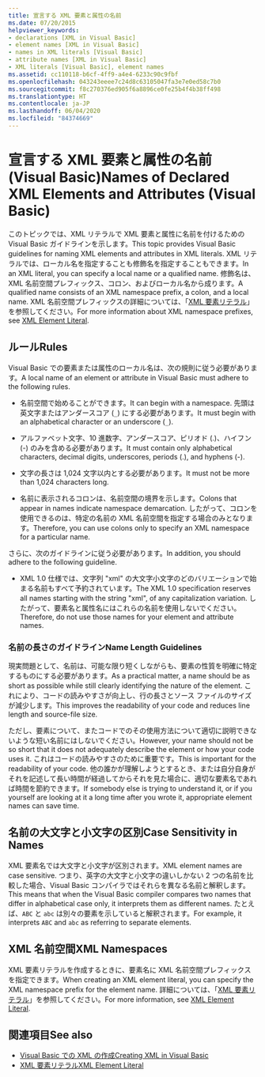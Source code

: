 ```yaml
---
title: 宣言する XML 要素と属性の名前
ms.date: 07/20/2015
helpviewer_keywords:
- declarations [XML in Visual Basic]
- element names [XML in Visual Basic]
- names in XML literals [Visual Basic]
- attribute names [XML in Visual Basic]
- XML literals [Visual Basic], element names
ms.assetid: cc110118-b6cf-4ff9-a4e4-6233c90c9fbf
ms.openlocfilehash: 043243eeee7c24d8c63105047fa3e7e0ed58c7b0
ms.sourcegitcommit: f8c270376ed905f6a8896ce0fe25b4f4b38ff498
ms.translationtype: HT
ms.contentlocale: ja-JP
ms.lasthandoff: 06/04/2020
ms.locfileid: "84374669"
---
```

# <a name="names-of-declared-xml-elements-and-attributes-visual-basic"></a><span data-ttu-id="eefa6-102">宣言する XML 要素と属性の名前 (Visual Basic)</span><span class="sxs-lookup"><span data-stu-id="eefa6-102">Names of Declared XML Elements and Attributes (Visual Basic)</span></span>
<span data-ttu-id="eefa6-103">このトピックでは、XML リテラルで XML 要素と属性に名前を付けるための Visual Basic ガイドラインを示します。</span><span class="sxs-lookup"><span data-stu-id="eefa6-103">This topic provides Visual Basic guidelines for naming XML elements and attributes in XML literals.</span></span>  <span data-ttu-id="eefa6-104">XML リテラルでは、ローカル名を指定することも修飾名を指定することもできます。</span><span class="sxs-lookup"><span data-stu-id="eefa6-104">In an XML literal, you can specify a local name or a qualified name.</span></span> <span data-ttu-id="eefa6-105">修飾名は、XML 名前空間プレフィックス、コロン、およびローカル名から成ります。</span><span class="sxs-lookup"><span data-stu-id="eefa6-105">A qualified name consists of an XML namespace prefix, a colon, and a local name.</span></span> <span data-ttu-id="eefa6-106">XML 名前空間プレフィックスの詳細については、「[XML 要素リテラル](../../../language-reference/xml-literals/xml-element-literal.md)」を参照してください。</span><span class="sxs-lookup"><span data-stu-id="eefa6-106">For more information about XML namespace prefixes, see [XML Element Literal](../../../language-reference/xml-literals/xml-element-literal.md).</span></span>  
  
## <a name="rules"></a><span data-ttu-id="eefa6-107">ルール</span><span class="sxs-lookup"><span data-stu-id="eefa6-107">Rules</span></span>  
 <span data-ttu-id="eefa6-108">Visual Basic での要素または属性のローカル名は、次の規則に従う必要があります。</span><span class="sxs-lookup"><span data-stu-id="eefa6-108">A local name of an element or attribute in Visual Basic must adhere to the following rules.</span></span>  
  
- <span data-ttu-id="eefa6-109">名前空間で始めることができます。</span><span class="sxs-lookup"><span data-stu-id="eefa6-109">It can begin with a namespace.</span></span> <span data-ttu-id="eefa6-110">先頭は英文字またはアンダースコア (`_`) にする必要があります。</span><span class="sxs-lookup"><span data-stu-id="eefa6-110">It must begin with an alphabetical character or an underscore (`_`).</span></span>  
  
- <span data-ttu-id="eefa6-111">アルファベット文字、10 進数字、アンダースコア、ピリオド (.)、ハイフン (-) のみを含める必要があります。</span><span class="sxs-lookup"><span data-stu-id="eefa6-111">It must contain only alphabetical characters, decimal digits, underscores, periods (.), and hyphens (-).</span></span>  
  
- <span data-ttu-id="eefa6-112">文字の長さは 1,024 文字以内とする必要があります。</span><span class="sxs-lookup"><span data-stu-id="eefa6-112">It must not be more than 1,024 characters long.</span></span>  
  
- <span data-ttu-id="eefa6-113">名前に表示されるコロンは、名前空間の境界を示します。</span><span class="sxs-lookup"><span data-stu-id="eefa6-113">Colons that appear in names indicate namespace demarcation.</span></span> <span data-ttu-id="eefa6-114">したがって、コロンを使用できるのは、特定の名前の XML 名前空間を指定する場合のみとなります。</span><span class="sxs-lookup"><span data-stu-id="eefa6-114">Therefore, you can use colons only to specify an XML namespace for a particular name.</span></span>  
  
 <span data-ttu-id="eefa6-115">さらに、次のガイドラインに従う必要があります。</span><span class="sxs-lookup"><span data-stu-id="eefa6-115">In addition, you should adhere to the following guideline.</span></span>  
  
- <span data-ttu-id="eefa6-116">XML 1.0 仕様では、文字列 "xml" の大文字小文字のどのバリエーションで始まる名前もすべて予約されています。</span><span class="sxs-lookup"><span data-stu-id="eefa6-116">The XML 1.0 specification reserves all names starting with the string "xml", of any capitalization variation.</span></span> <span data-ttu-id="eefa6-117">したがって、要素名と属性名にはこれらの名前を使用しないでください。</span><span class="sxs-lookup"><span data-stu-id="eefa6-117">Therefore, do not use those names for your element and attribute names.</span></span>  
  
### <a name="name-length-guidelines"></a><span data-ttu-id="eefa6-118">名前の長さのガイドライン</span><span class="sxs-lookup"><span data-stu-id="eefa6-118">Name Length Guidelines</span></span>  
 <span data-ttu-id="eefa6-119">現実問題として、名前は、可能な限り短くしながらも、要素の性質を明確に特定するものにする必要があります。</span><span class="sxs-lookup"><span data-stu-id="eefa6-119">As a practical matter, a name should be as short as possible while still clearly identifying the nature of the element.</span></span> <span data-ttu-id="eefa6-120">これにより、コードの読みやすさが向上し、行の長さとソース ファイルのサイズが減少します。</span><span class="sxs-lookup"><span data-stu-id="eefa6-120">This improves the readability of your code and reduces line length and source-file size.</span></span>  
  
 <span data-ttu-id="eefa6-121">ただし、要素について、またコードでのその使用方法について適切に説明できないような短い名前にはしないでください。</span><span class="sxs-lookup"><span data-stu-id="eefa6-121">However, your name should not be so short that it does not adequately describe the element or how your code uses it.</span></span> <span data-ttu-id="eefa6-122">これはコードの読みやすさのために重要です。</span><span class="sxs-lookup"><span data-stu-id="eefa6-122">This is important for the readability of your code.</span></span> <span data-ttu-id="eefa6-123">他の誰かが理解しようとするとき、または自分自身がそれを記述して長い時間が経過してからそれを見た場合に、適切な要素名であれば時間を節約できます。</span><span class="sxs-lookup"><span data-stu-id="eefa6-123">If somebody else is trying to understand it, or if you yourself are looking at it a long time after you wrote it, appropriate element names can save time.</span></span>  
  
## <a name="case-sensitivity-in-names"></a><span data-ttu-id="eefa6-124">名前の大文字と小文字の区別</span><span class="sxs-lookup"><span data-stu-id="eefa6-124">Case Sensitivity in Names</span></span>  
 <span data-ttu-id="eefa6-125">XML 要素名では大文字と小文字が区別されます。</span><span class="sxs-lookup"><span data-stu-id="eefa6-125">XML element names are case sensitive.</span></span> <span data-ttu-id="eefa6-126">つまり、英字の大文字と小文字の違いしかない 2 つの名前を比較した場合、Visual Basic コンパイラではそれらを異なる名前と解釈します。</span><span class="sxs-lookup"><span data-stu-id="eefa6-126">This means that when the Visual Basic compiler compares two names that differ in alphabetical case only, it interprets them as different names.</span></span> <span data-ttu-id="eefa6-127">たとえば、`ABC` と `abc` は別々の要素を示していると解釈されます。</span><span class="sxs-lookup"><span data-stu-id="eefa6-127">For example, it interprets `ABC` and `abc` as referring to separate elements.</span></span>  
  
## <a name="xml-namespaces"></a><span data-ttu-id="eefa6-128">XML 名前空間</span><span class="sxs-lookup"><span data-stu-id="eefa6-128">XML Namespaces</span></span>  
 <span data-ttu-id="eefa6-129">XML 要素リテラルを作成するときに、要素名に XML 名前空間プレフィックスを指定できます。</span><span class="sxs-lookup"><span data-stu-id="eefa6-129">When creating an XML element literal, you can specify the XML namespace prefix for the element name.</span></span> <span data-ttu-id="eefa6-130">詳細については、「[XML 要素リテラル](../../../language-reference/xml-literals/xml-element-literal.md)」を参照してください。</span><span class="sxs-lookup"><span data-stu-id="eefa6-130">For more information, see [XML Element Literal](../../../language-reference/xml-literals/xml-element-literal.md).</span></span>  
  
## <a name="see-also"></a><span data-ttu-id="eefa6-131">関連項目</span><span class="sxs-lookup"><span data-stu-id="eefa6-131">See also</span></span>

- [<span data-ttu-id="eefa6-132">Visual Basic での XML の作成</span><span class="sxs-lookup"><span data-stu-id="eefa6-132">Creating XML in Visual Basic</span></span>](creating-xml.md)
- [<span data-ttu-id="eefa6-133">XML 要素リテラル</span><span class="sxs-lookup"><span data-stu-id="eefa6-133">XML Element Literal</span></span>](../../../language-reference/xml-literals/xml-element-literal.md)
